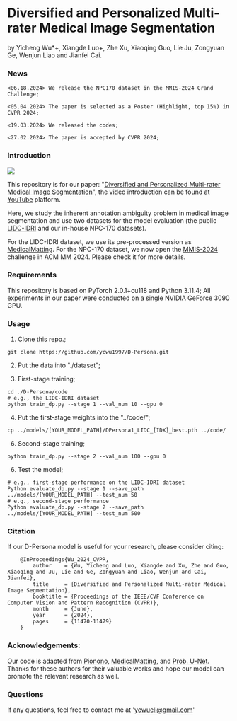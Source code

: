 # Diversified and Personalized Multi-rater Medical Image Segmentation
by Yicheng Wu*+, Xiangde Luo+, Zhe Xu, Xiaoqing Guo, Lie Ju, Zongyuan Ge, Wenjun Liao and Jianfei Cai.

### News
```
<06.18.2024> We release the NPC170 dataset in the MMIS-2024 Grand Challenge;
```
```
<05.04.2024> The paper is selected as a Poster (Highlight, top 15%) in CVPR 2024;
```
```
<19.03.2024> We released the codes;
```
```
<27.02.2024> The paper is accepted by CVPR 2024;
```
### Introduction

![](assets/poster.png)

This repository is for our paper: "[Diversified and Personalized Multi-rater Medical Image Segmentation](https://openaccess.thecvf.com/content/CVPR2024/html/Wu_Diversified_and_Personalized_Multi-rater_Medical_Image_Segmentation_CVPR_2024_paper.html)", the video introduction can be found at [YouTube](https://www.youtube.com/watch?v=5sFQVk_AkpE) platform.

Here, we study the inherent annotation ambiguity problem in medical image segmentation and use two datasets for the model evaluation (the public [LIDC-IDRI](https://wiki.cancerimagingarchive.net/display/Public/LIDC-IDRI) and our in-house NPC-170 datasets). 

For the LIDC-IDRI dataset, we use its pre-processed version as [MedicalMatting](https://doi.org/10.1007/978-3-030-87199-4_54). For the NPC-170 dataset, we now open the [MMIS-2024](https://mmis2024.com/) challenge in ACM MM 2024. Please check it for more details.

### Requirements
This repository is based on PyTorch 2.0.1+cu118 and Python 3.11.4; All experiments in our paper were conducted on a single NVIDIA GeForce 3090 GPU.

### Usage
1. Clone this repo.;
```
git clone https://github.com/ycwu1997/D-Persona.git
```
2. Put the data into "./dataset";

3. First-stage training;
```
cd ./D-Persona/code
# e.g., the LIDC-IDRI dataset
python train_dp.py --stage 1 --val_num 10 --gpu 0
```
4. Put the first-stage weights into the "../code/";
```
cp ../models/[YOUR_MODEL_PATH]/DPersona1_LIDC_[IDX]_best.pth ../code/
```

6. Second-stage training;
```
python train_dp.py --stage 2 --val_num 100 --gpu 0
```
6. Test the model;
```
# e.g., first-stage performance on the LIDC-IDRI dataset
Python evaluate_dp.py --stage 1 --save_path ../models/[YOUR_MODEL_PATH] --test_num 50
# e.g., second-stage performance
Python evaluate_dp.py --stage 2 --save_path ../models/[YOUR_MODEL_PATH] --test_num 500
```

### Citation
If our D-Persona model is useful for your research, please consider citing:

        @InProceedings{Wu_2024_CVPR,
            author    = {Wu, Yicheng and Luo, Xiangde and Xu, Zhe and Guo, Xiaoqing and Ju, Lie and Ge, Zongyuan and Liao, Wenjun and Cai, Jianfei},
            title     = {Diversified and Personalized Multi-rater Medical Image Segmentation},
            booktitle = {Proceedings of the IEEE/CVF Conference on Computer Vision and Pattern Recognition (CVPR)},
            month     = {June},
            year      = {2024},
            pages     = {11470-11479}
        }

### Acknowledgements:
Our code is adapted from [Pionono](https://github.com/arneschmidt/pionono_segmentation), [MedicalMatting](https://github.com/wangsssky/MedicalMatting), and [Prob. U-Net](https://github.com/stefanknegt/Probabilistic-Unet-Pytorch). Thanks for these authors for their valuable works and hope our model can promote the relevant research as well.

### Questions
If any questions, feel free to contact me at 'ycwueli@gmail.com'
